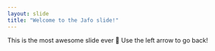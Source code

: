 ```yaml
---
layout: slide
title: "Welcome to the Jafo slide!"
---
```

This is the most awesome slide ever :tada:
Use the left arrow to go back!
